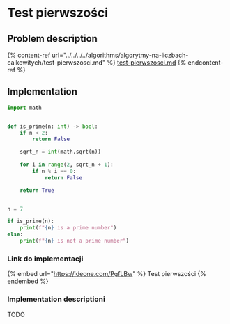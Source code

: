 # Test pierwszości

## Problem description

{% content-ref url="../../../../algorithms/algorytmy-na-liczbach-calkowitych/test-pierwszosci.md" %}
[test-pierwszosci.md](../../../../algorithms/algorytmy-na-liczbach-calkowitych/test-pierwszosci.md)
{% endcontent-ref %}

## Implementation

```python
import math


def is_prime(n: int) -> bool:
    if n < 2:
        return False

    sqrt_n = int(math.sqrt(n))
    
    for i in range(2, sqrt_n + 1):
        if n % i == 0:
            return False

    return True


n = 7

if is_prime(n):
    print(f"{n} is a prime number")
else:
    print(f"{n} is not a prime number")
```

### Link do implementacji

{% embed url="https://ideone.com/PgfLBw" %}
Test pierwszości
{% endembed %}

### Implementation descriptioni

TODO
